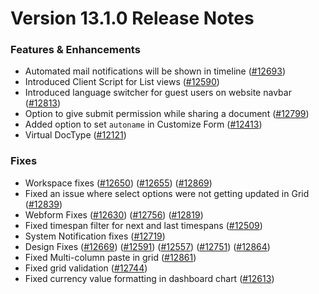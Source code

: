 # Version 13.1.0 Release Notes

### Features & Enhancements

- Automated mail notifications will be shown in timeline ([#12693](https://github.com/Kanivin/kanivin-engine/pull/12693))
- Introduced Client Script for List views ([#12590](https://github.com/Kanivin/kanivin-engine/pull/12590))
- Introduced language switcher for guest users on website navbar ([#12813](https://github.com/Kanivin/kanivin-engine/pull/12813))
- Option to give submit permission while sharing a document ([#12799](https://github.com/Kanivin/kanivin-engine/pull/12799))
- Added option to set `autoname` in Customize Form ([#12413](https://github.com/Kanivin/kanivin-engine/pull/12413))
- Virtual DocType ([#12121](https://github.com/Kanivin/kanivin-engine/pull/12121))

### Fixes

- Workspace fixes ([#12650](https://github.com/Kanivin/kanivin-engine/pull/12650)) ([#12655](https://github.com/Kanivin/kanivin-engine/pull/12655)) ([#12869](https://github.com/Kanivin/kanivin-engine/pull/12869))
- Fixed an issue where select options were not getting updated in Grid ([#12839](https://github.com/Kanivin/kanivin-engine/pull/12839))
- Webform Fixes ([#12630](https://github.com/Kanivin/kanivin-engine/pull/12630)) ([#12756](https://github.com/Kanivin/kanivin-engine/pull/12756)) ([#12819](https://github.com/Kanivin/kanivin-engine/pull/12819))
- Fixed timespan filter for next and last timespans ([#12509](https://github.com/Kanivin/kanivin-engine/pull/12509))
- System Notification fixes ([#12719](https://github.com/Kanivin/kanivin-engine/pull/12719))
- Design Fixes ([#12669](https://github.com/Kanivin/kanivin-engine/pull/12669)) ([#12591](https://github.com/Kanivin/kanivin-engine/pull/12591)) ([#12557](https://github.com/Kanivin/kanivin-engine/pull/12557)) ([#12751](https://github.com/Kanivin/kanivin-engine/pull/12751)) ([#12864](https://github.com/Kanivin/kanivin-engine/pull/12864))
- Fixed Multi-column paste in grid ([#12861](https://github.com/Kanivin/kanivin-engine/pull/12861))
- Fixed grid validation ([#12744](https://github.com/Kanivin/kanivin-engine/pull/12744))
- Fixed currency value formatting in dashboard chart ([#12613](https://github.com/Kanivin/kanivin-engine/pull/12613))
